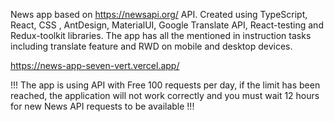 News app based on https://newsapi.org/ API.
Created using TypeScript, React, CSS , AntDesign, MaterialUI, Google Translate API, React-testing and Redux-toolkit libraries.
The app has all the mentioned in instruction tasks including translate feature and RWD on mobile and desktop devices.

https://news-app-seven-vert.vercel.app/

!!! The app is using API with Free 100 requests per day, if the limit has been reached, the application will not work correctly and you must wait 12 hours for new News API requests to be available !!!

